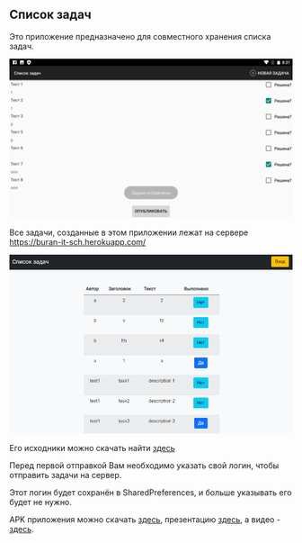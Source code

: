 ## Список задач

Это приложение предназначено для совместного хранения списка задач.

![server](imgs/s.png)

Все задачи, созданные в этом приложении лежат на сервере <https://buran-it-sch.herokuapp.com/>

![server](imgs/server.png)

Его исходники можно скачать найти [здесь](https://github.com/aoklyunin/AndroidTasksServer)

Перед первой отправкой Вам необходимо указать свой логин, чтобы отправить задачи на сервер.

Этот логин будет сохранён в SharedPreferences, и больше указывать его будет не нужно.

APK приложения можно скачать [здесь](report/taskList.apk), 
презентацию  [здесь](report/СПб_239_Клюнин.pptx), а видео - [здесь](report/video.mp4).